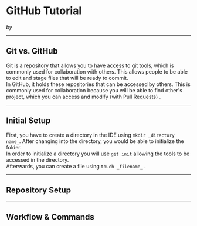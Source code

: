 # GitHub Tutorial

_by <Sam Lee>_

---
## Git vs. GitHub
Git is a repository that allows you to have access to git tools, which is commonly used for collaboration with others. This allows people to be able to edit and stage files that will be ready to commit.  
In GitHub, it holds these repositories that can be accessed by others. This is commonly used for collaboration because you will be able to find other's project, which you can access and modify (with Pull Requests) . 

---
## Initial Setup
First, you have to create a directory in the IDE using `mkdir _directory name_`. After changing into the directory, you would be able to initialize the folder.  
In order to initialize a directory you will use `git init` allowing the tools to be accessed in the directory.  
Afterwards, you can create a file using `touch _filename_` . 

---
## Repository Setup



---
## Workflow & Commands
